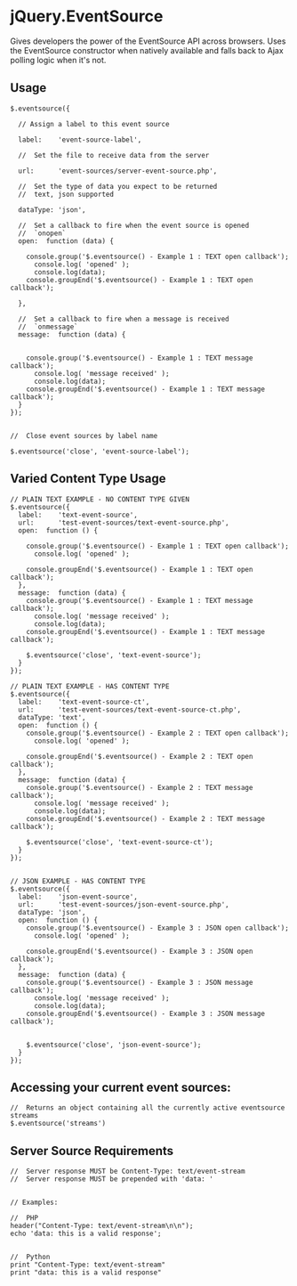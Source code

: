 # jQuery.EventSource


Gives developers the power of the EventSource API across browsers. Uses the EventSource constructor when natively available 
and falls back to Ajax polling logic when it's not. 


## Usage

    $.eventsource({
      
      // Assign a label to this event source
      
      label:    'event-source-label', 

      //  Set the file to receive data from the server

      url:      'event-sources/server-event-source.php',
      
      //  Set the type of data you expect to be returned
      //  text, json supported
      
      dataType: 'json', 
      
      //  Set a callback to fire when the event source is opened
      //  `onopen`
      open:  function (data) {

        console.group('$.eventsource() - Example 1 : TEXT open callback');
          console.log( 'opened' );
          console.log(data);
        console.groupEnd('$.eventsource() - Example 1 : TEXT open callback');

      },

      //  Set a callback to fire when a message is received
      //  `onmessage`
      message:  function (data) {


        console.group('$.eventsource() - Example 1 : TEXT message callback');
          console.log( 'message received' );
          console.log(data);
        console.groupEnd('$.eventsource() - Example 1 : TEXT message callback');
      }
    });
    
    
    //  Close event sources by label name
    
    $.eventsource('close', 'event-source-label');
    

## Varied Content Type Usage

    
    // PLAIN TEXT EXAMPLE - NO CONTENT TYPE GIVEN
    $.eventsource({
      label:    'text-event-source',
      url:      'test-event-sources/text-event-source.php',
      open:  function () {

        console.group('$.eventsource() - Example 1 : TEXT open callback');
          console.log( 'opened' );

        console.groupEnd('$.eventsource() - Example 1 : TEXT open callback');
      },
      message:  function (data) {
        console.group('$.eventsource() - Example 1 : TEXT message callback');
          console.log( 'message received' );
          console.log(data);
        console.groupEnd('$.eventsource() - Example 1 : TEXT message callback');
        
        $.eventsource('close', 'text-event-source');
      }
    });
    
    // PLAIN TEXT EXAMPLE - HAS CONTENT TYPE
    $.eventsource({
      label:    'text-event-source-ct',
      url:      'test-event-sources/text-event-source-ct.php',
      dataType: 'text',
      open:  function () {
        console.group('$.eventsource() - Example 2 : TEXT open callback');
          console.log( 'opened' );

        console.groupEnd('$.eventsource() - Example 2 : TEXT open callback');
      },
      message:  function (data) {
        console.group('$.eventsource() - Example 2 : TEXT message callback');
          console.log( 'message received' );
          console.log(data);
        console.groupEnd('$.eventsource() - Example 2 : TEXT message callback');
        
        $.eventsource('close', 'text-event-source-ct');
      }
    });


    // JSON EXAMPLE - HAS CONTENT TYPE
    $.eventsource({
      label:    'json-event-source',
      url:      'test-event-sources/json-event-source.php',
      dataType: 'json',
      open:  function () {
        console.group('$.eventsource() - Example 3 : JSON open callback');
          console.log( 'opened' );
    
        console.groupEnd('$.eventsource() - Example 3 : JSON open callback');
      },
      message:  function (data) {
        console.group('$.eventsource() - Example 3 : JSON message callback');
          console.log( 'message received' );
          console.log(data);
        console.groupEnd('$.eventsource() - Example 3 : JSON message callback');
        
        
        $.eventsource('close', 'json-event-source');
      }
    });     
    

## Accessing your current event sources:
    
    //  Returns an object containing all the currently active eventsource streams
    $.eventsource('streams')

    
## Server Source Requirements
    
    //  Server response MUST be Content-Type: text/event-stream
    //  Server response MUST be prepended with 'data: '

    
    // Examples:
    
    //  PHP
    header("Content-Type: text/event-stream\n\n");
    echo 'data: this is a valid response';
    
    
    //  Python
    print "Content-Type: text/event-stream"
    print "data: this is a valid response"

    
    







